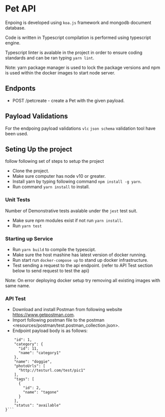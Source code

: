 # Pet API

Enpoing is developed using `koa.js` framework and mongodb document database.

Code is written in Typescript compilation is performed using typescript engine.

Typescript linter is avalable in the project in order to ensure coding standards and can be ran typing `yarn lint`.

Note: yarn package manager is used to lock the package versions and npm is used within the docker images to start node server.

## Endponts

* POST /petcreate - create a Pet with the given payload.

## Payload Validations

For the endpoing payload validations `vlc`  `json schema` validation tool have been used.

## Seting Up the project

follow following set of steps to setup the project

* Clone the project.
* Make sure computer has node v10 or greater.
* Install yarn by typing following command `npm install -g yarn`.
* Run command `yarn install` to install.

### Unit Tests

Number of Demonstrative tests avalable under the `jest` test suit.

* Make sure npm modules exist if not run `yarn install`.
* Run `yarn test`

### Starting up Service

* Run `yarn build` to compile the typescipt.
* Make sure the host mashine has latest version of docker running.
* Run start run `docker-compose up` to stand up docker infrastructure.
* Test sending a request to the api endpoint. {refer to API Test section below to send request to test the api}

Note: On error deploying docker setup try removing all existing images with same name.

### API Test

* Download and install Postman from following website <https://www.getpostman.com>.
* Import following postman file to the postman <resources/postman/test.postman_collection.json>.
* Endpoint payload body is as follows:

```{
    "id": 1,
    "category": {
      "id": 11,
      "name": "category1"
    },
    "name": "doggie",
    "photoUrls": [
      "http://testurl.com/test/pic1"
    ],
    "tags": [
      {
        "id": 2,
        "name": "tagone"
      }
    ],
    "status": "available"
}```
